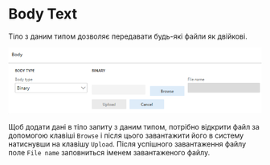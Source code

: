 # Body Text

Тіло з даним типом дозволяє передавати будь-які файли як двійкові.

![](../_media/requestParameter_13.png)

Щоб додати дані в тіло запиту з даним типом, потрібно відкрити файл за допомогою клавіші `Browse` і після цього завантажити його в систему натиснувши на клавішу `Upload`. Після успішного завантаження файлу поле `File name` заповниться іменем завантаженого файлу.
